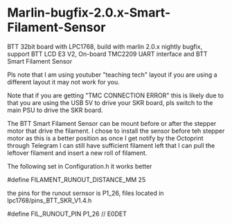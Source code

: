 # Marlin-bugfix-2.0.x-Smart-Filament-Sensor
BTT 32bit board with LPC1768, build with marlin 2.0.x nightly bugfix, support BTT LCD E3 V2, On-board TMC2209 UART interface and 
BTT Smart Filament Sensor

Pls note that I am using youtuber "teaching tech" layout if you are using a different layout it may not work for you.

Note that if you are getting "TMC CONNECTION ERROR" this is likely due to that you are using the USB 5V 
to drive your SKR board, pls switch to the main PSU to drive the SKR board.

The BTT Smart Filament Sensor can be mount before or after the stepper motor that drive the filament.
I chose to install the sensor before teh stepper motor as this is a better position as once I get notify
by the Octoprint through Telegram I can still have sufficient filament left that I can pull the leftover
filament and insert a new roll of filament.

The following set in Configuration.h it works better

 #define FILAMENT_RUNOUT_DISTANCE_MM    25


the pins for the runout sernsor is P1_26, files located in lpc1768/pins_BTT_SKR_V1.4.h

#define FIL_RUNOUT_PIN                     P1_26    // E0DET

